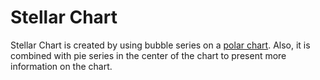 # Stellar Chart
Stellar Chart is created by using bubble series on a [polar chart](https://api.highcharts.com/highcharts/chart.polar). Also, it is combined with pie series in the center of the chart to present more information on the chart.

